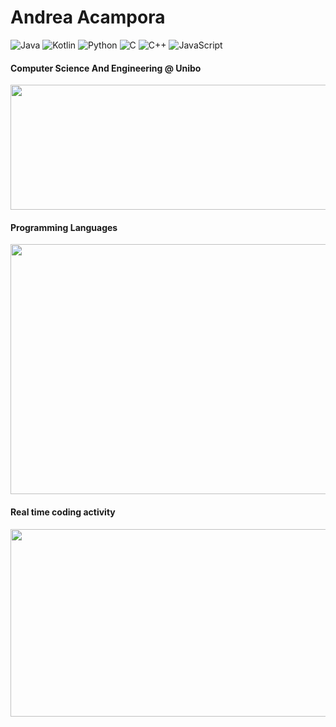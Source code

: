 # Andrea Acampora
![Java](https://img.shields.io/badge/Java-Fluent-critical)
![Kotlin](https://img.shields.io/badge/Kotlin-Intermediate-yellow)
![Python](https://img.shields.io/badge/Python-Intermediate-yellow)
![C](https://img.shields.io/badge/C-Intermediate-yellow)
![C++](https://img.shields.io/badge/C++-Beginner-green)
![JavaScript](https://img.shields.io/badge/JavaScript-Beginner-green)



#### Computer Science And Engineering @ Unibo
<img src="https://github-readme-stats.vercel.app/api?username=andrea-acampora&count_private=true&show_icons=true&theme=gruvbox" height=200px width=550px>

#### Programming Languages
<img src="https://wakatime.com/share/@Arop/7b1d5c62-1d9f-4a3a-836c-c29297ecc0b1.svg?sanitaze=true" height=400px width=650px>


#### Real time coding activity
<img src="https://wakatime.com/share/@Arop/c3fe2869-5ef5-4bc3-8960-99ffe2d5723f.svg?sanitaze=true" height=300px width=650px>


